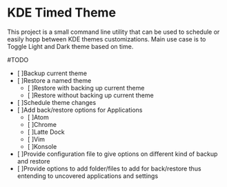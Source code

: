 # KDE Timed Theme
This project is a small command line utility that can be used to schedule or easily hopp between KDE themes customizations.
Main use case is to Toggle Light and Dark theme based on time.

#TODO
 - [ ]Backup current theme
 - [ ]Restore a named theme
   - [ ]Restore with backing up current theme
   - [ ]Restore without backing up current theme
 - [ ]Schedule theme changes
 - [ ]Add back/restore options for Applications
   - [ ]Atom
   - [ ]Chrome
   - [ ]Latte Dock
   - [ ]Vim
   - [ ]Konsole
- [ ]Provide configuration file to give options on different kind of backup and restore
- [ ]Provide options to add folder/files to add for back/restore thus entending to uncovered applications and settings
